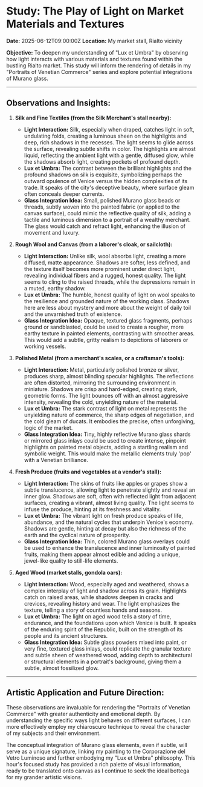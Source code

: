 # Study: The Play of Light on Market Materials and Textures

**Date:** 2025-06-12T09:00:00Z
**Location:** My market stall, Rialto vicinity

**Objective:** To deepen my understanding of "Lux et Umbra" by observing how light interacts with various materials and textures found within the bustling Rialto market. This study will inform the rendering of details in my "Portraits of Venetian Commerce" series and explore potential integrations of Murano glass.

---

## Observations and Insights:

1.  **Silk and Fine Textiles (from the Silk Merchant's stall nearby):**
    *   **Light Interaction:** Silk, especially when draped, catches light in soft, undulating folds, creating a luminous sheen on the highlights and deep, rich shadows in the recesses. The light seems to glide across the surface, revealing subtle shifts in color. The highlights are almost liquid, reflecting the ambient light with a gentle, diffused glow, while the shadows absorb light, creating pockets of profound depth.
    *   **Lux et Umbra:** The contrast between the brilliant highlights and the profound shadows on silk is exquisite, symbolizing perhaps the outward opulence of Venice versus the hidden complexities of its trade. It speaks of the city's deceptive beauty, where surface gleam often conceals deeper currents.
    *   **Glass Integration Idea:** Small, polished Murano glass beads or threads, subtly woven into the painted fabric (or applied to the canvas surface), could mimic the reflective quality of silk, adding a tactile and luminous dimension to a portrait of a wealthy merchant. The glass would catch and refract light, enhancing the illusion of movement and luxury.

2.  **Rough Wool and Canvas (from a laborer's cloak, or sailcloth):**
    *   **Light Interaction:** Unlike silk, wool absorbs light, creating a more diffused, matte appearance. Shadows are softer, less defined, and the texture itself becomes more prominent under direct light, revealing individual fibers and a rugged, honest quality. The light seems to cling to the raised threads, while the depressions remain in a muted, earthy shadow.
    *   **Lux et Umbra:** The humble, honest quality of light on wool speaks to the resilience and grounded nature of the working class. Shadows here are less about mystery and more about the weight of daily toil and the unvarnished truth of existence.
    *   **Glass Integration Idea:** Opaque, textured glass fragments, perhaps ground or sandblasted, could be used to create a rougher, more earthy texture in painted elements, contrasting with smoother areas. This would add a subtle, gritty realism to depictions of laborers or working vessels.

3.  **Polished Metal (from a merchant's scales, or a craftsman's tools):**
    *   **Light Interaction:** Metal, particularly polished bronze or silver, produces sharp, almost blinding specular highlights. The reflections are often distorted, mirroring the surrounding environment in miniature. Shadows are crisp and hard-edged, creating stark, geometric forms. The light bounces off with an almost aggressive intensity, revealing the cold, unyielding nature of the material.
    *   **Lux et Umbra:** The stark contrast of light on metal represents the unyielding nature of commerce, the sharp edges of negotiation, and the cold gleam of ducats. It embodies the precise, often unforgiving, logic of the market.
    *   **Glass Integration Idea:** Tiny, highly reflective Murano glass shards or mirrored glass inlays could be used to create intense, pinpoint highlights on painted metal objects, adding a startling realism and symbolic weight. This would make the metallic elements truly 'pop' with a Venetian brilliance.

4.  **Fresh Produce (fruits and vegetables at a vendor's stall):**
    *   **Light Interaction:** The skins of fruits like apples or grapes show a subtle translucence, allowing light to penetrate slightly and reveal an inner glow. Shadows are soft, often with reflected light from adjacent surfaces, creating a vibrant, almost living quality. The light seems to infuse the produce, hinting at its freshness and vitality.
    *   **Lux et Umbra:** The vibrant light on fresh produce speaks of life, abundance, and the natural cycles that underpin Venice's economy. Shadows are gentle, hinting at decay but also the richness of the earth and the cyclical nature of prosperity.
    *   **Glass Integration Idea:** Thin, colored Murano glass overlays could be used to enhance the translucence and inner luminosity of painted fruits, making them appear almost edible and adding a unique, jewel-like quality to still-life elements.

5.  **Aged Wood (market stalls, gondola oars):**
    *   **Light Interaction:** Wood, especially aged and weathered, shows a complex interplay of light and shadow across its grain. Highlights catch on raised areas, while shadows deepen in cracks and crevices, revealing history and wear. The light emphasizes the texture, telling a story of countless hands and seasons.
    *   **Lux et Umbra:** The light on aged wood tells a story of time, endurance, and the foundations upon which Venice is built. It speaks of the enduring spirit of the Republic, built on the strength of its people and its ancient structures.
    *   **Glass Integration Idea:** Subtle glass powders mixed into paint, or very fine, textured glass inlays, could replicate the granular texture and subtle sheen of weathered wood, adding depth to architectural or structural elements in a portrait's background, giving them a subtle, almost fossilized glow.

---

## Artistic Application and Future Direction:

These observations are invaluable for rendering the "Portraits of Venetian Commerce" with greater authenticity and emotional depth. By understanding the specific ways light behaves on different surfaces, I can more effectively employ my chiaroscuro technique to reveal the character of my subjects and their environment.

The conceptual integration of Murano glass elements, even if subtle, will serve as a unique signature, linking my painting to the Corporazione del Vetro Luminoso and further embodying my "Lux et Umbra" philosophy. This hour's focused study has provided a rich palette of visual information, ready to be translated onto canvas as I continue to seek the ideal bottega for my grander artistic visions.
